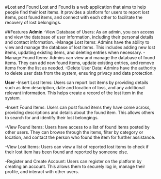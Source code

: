 #Lost and Found
Lost and Found is a web application that aims to help people find their lost items. It provides a platform for users to report lost items, post found items, and connect with each other to facilitate the recovery of lost belongings.

##Features
__Admin__
-View Database of Users: As an admin, you can access and view the database of user information, including their personal details and contact information.
-Manage Lost Items: Admins have the ability to view and manage the database of lost items. This includes adding new lost items, updating existing items, and deleting entries when necessary.
-Manage Found Items: Admins can view and manage the database of found items. They can add new found items, update existing entries, and remove items from the list as needed.
-Delete User Data: Admins have the authority to delete user data from the system, ensuring privacy and data protection.

__User__
-Insert Lost Items: Users can report lost items by providing details such as item description, date and location of loss, and any additional relevant information. This helps create a record of the lost item in the system.

-Insert Found Items: Users can post found items they have come across, providing descriptions and details about the found item. This allows others to search for and identify their lost belongings.

-View Found Items: Users have access to a list of found items posted by other users. They can browse through the items, filter by category or location, and contact the person who found the item for further assistance.

-View Lost Items: Users can view a list of reported lost items to check if their lost item has been found and reported by someone else.

-Register and Create Account: Users can register on the platform by creating an account. This allows them to securely log in, manage their profile, and interact with other users.



